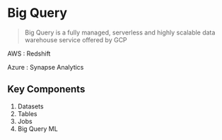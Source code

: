 # Big Query

> Big Query is a fully managed, serverless and highly scalable data warehouse service offered by GCP

AWS : Redshift

Azure : Synapse Analytics

## Key Components

1. Datasets
2. Tables
3. Jobs
4. Big Query ML